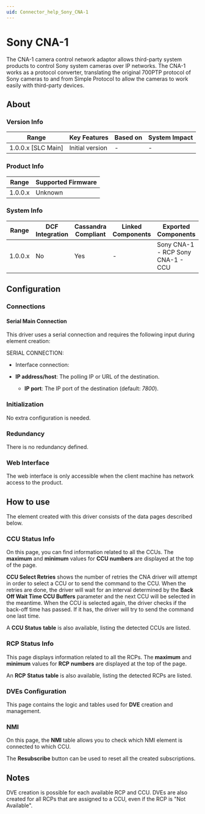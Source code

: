 ```yaml
---
uid: Connector_help_Sony_CNA-1
---
```


# Sony CNA-1

The CNA-1 camera control network adaptor allows third-party system products to control Sony system cameras over IP networks. The CNA-1 works as a protocol converter, translating the original 700PTP protocol of Sony cameras to and from Simple Protocol to allow the cameras to work easily with third-party devices.

## About

### Version Info

| **Range**            | **Key Features** | **Based on** | **System Impact** |
|----------------------|------------------|--------------|-------------------|
| 1.0.0.x \[SLC Main\] | Initial version  | \-           | \-                |

### Product Info

| **Range** | **Supported Firmware** |
|-----------|------------------------|
| 1.0.0.x   | Unknown                |

### System Info

| **Range** | **DCF Integration** | **Cassandra Compliant** | **Linked Components** | **Exported Components**           |
|-----------|---------------------|-------------------------|-----------------------|-----------------------------------|
| 1.0.0.x   | No                  | Yes                     | \-                    | Sony CNA-1 - RCP Sony CNA-1 - CCU |

## Configuration

### Connections

#### Serial Main Connection

This driver uses a serial connection and requires the following input during element creation:

SERIAL CONNECTION:

- Interface connection:

- **IP address/host**: The polling IP or URL of the destination.
  - **IP port**: The IP port of the destination (default: *7800*).

### Initialization

No extra configuration is needed.

### Redundancy

There is no redundancy defined.

### Web Interface

The web interface is only accessible when the client machine has network access to the product.

## How to use

The element created with this driver consists of the data pages described below.

### CCU Status Info

On this page, you can find information related to all the CCUs. The **maximum** and **minimum** values for **CCU** **numbers** are displayed at the top of the page.

**CCU Select Retries** shows the number of retries the CNA driver will attempt in order to select a CCU or to send the command to the CCU. When the retries are done, the driver will wait for an interval determined by the **Back Off Wait Time CCU Buffers** parameter and the next CCU will be selected in the meantime. When the CCU is selected again, the driver checks if the back-off time has passed. If it has, the driver will try to send the command one last time.

A **CCU Status** **table** is also available, listing the detected CCUs are listed.

### RCP Status Info

This page displays information related to all the RCPs. The **maximum** and **minimum** values for **RCP** **numbers** are displayed at the top of the page.

An **RCP** **Status** **table** is also available, listing the detected RCPs are listed.

### DVEs Configuration

This page contains the logic and tables used for **DVE** creation and management.

### NMI

On this page, the **NMI** table allows you to check which NMI element is connected to which CCU.

The **Resubscribe** button can be used to reset all the created subscriptions.

## Notes

DVE creation is possible for each available RCP and CCU. DVEs are also created for all RCPs that are assigned to a CCU, even if the RCP is "Not Available".
